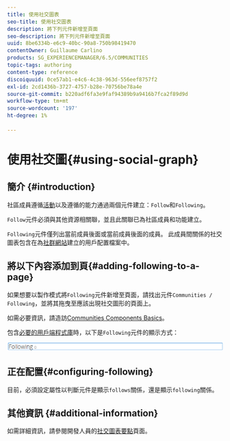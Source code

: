 ```yaml
---
title: 使用社交圖表
seo-title: 使用社交圖表
description: 將下列元件新增至頁面
seo-description: 將下列元件新增至頁面
uuid: 8be6334b-e6c9-40bc-90a8-750b98419470
contentOwner: Guillaume Carlino
products: SG_EXPERIENCEMANAGER/6.5/COMMUNITIES
topic-tags: authoring
content-type: reference
discoiquuid: 0ce57ab1-e4c6-4c38-963d-556eef8757f2
exl-id: 2cd1436b-3727-4757-b28e-70756be78a4e
source-git-commit: b220adf6fa3e9faf94389b9a9416b7fca2f89d9d
workflow-type: tm+mt
source-wordcount: '197'
ht-degree: 1%

---
```


# 使用社交圖{#using-social-graph}

## 簡介 {#introduction}

社區成員遵循[活動](activities.md)以及遵循的能力通過兩個元件建立：`Follow`和`Following`。

`Follow`元件必須與其他資源相關聯，並且此關聯已為社區成員和功能建立。

`Following`元件僅列出當前成員後面或當前成員後面的成員。 此成員間關係的社交圖表包含在為[社群網站](overview.md#communitiessites)建立的用戶配置檔案中。

## 將以下內容添加到頁{#adding-following-to-a-page}

如果想要以製作模式將`Following`元件新增至頁面，請找出元件`Communities / Following`，並將其拖曳至應該出現社交圖形的頁面上。

如需必要資訊，請造訪[Communities Components Basics](basics.md)。

包含[必要的用戶端程式庫](essentials-socialgraph.md#essentials-for-client-side)時，以下是`Following`元件的顯示方式：

![下列](assets/following.png)

## 正在配置{#configuring-following}

目前，必須設定屬性以判斷元件是顯示`follows`關係，還是顯示`following`關係。

## 其他資訊 {#additional-information}

如需詳細資訊，請參閱開發人員的[社交圖表要點](essentials-socialgraph.md)頁面。

